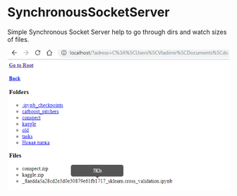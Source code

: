 # SynchronousSocketServer
Simple Synchronous Socket Server help to go through dirs and watch sizes of files.

![](/img/example.PNG)


